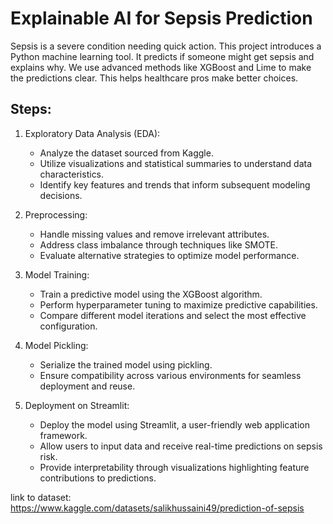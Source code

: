 # Explainable AI for Sepsis Prediction

Sepsis is a severe condition needing quick action. This project introduces a Python machine learning tool. It predicts if someone might get sepsis and explains why. We use advanced methods like XGBoost and Lime to make the predictions clear. This helps healthcare pros make better choices.

## Steps:
1. Exploratory Data Analysis (EDA):
    - Analyze the dataset sourced from Kaggle.
    - Utilize visualizations and statistical summaries to understand data characteristics.
    - Identify key features and trends that inform subsequent modeling decisions.

2. Preprocessing:
    - Handle missing values and remove irrelevant attributes.
    - Address class imbalance through techniques like SMOTE.
    - Evaluate alternative strategies to optimize model performance.

3. Model Training:
    - Train a predictive model using the XGBoost algorithm.
    - Perform hyperparameter tuning to maximize predictive capabilities.
    - Compare different model iterations and select the most effective configuration.

4. Model Pickling:
    - Serialize the trained model using pickling.
    - Ensure compatibility across various environments for seamless deployment and reuse.

5. Deployment on Streamlit:
    - Deploy the model using Streamlit, a user-friendly web application framework.
    - Allow users to input data and receive real-time predictions on sepsis risk.
    - Provide interpretability through visualizations highlighting feature contributions to predictions.

link to dataset: https://www.kaggle.com/datasets/salikhussaini49/prediction-of-sepsis
